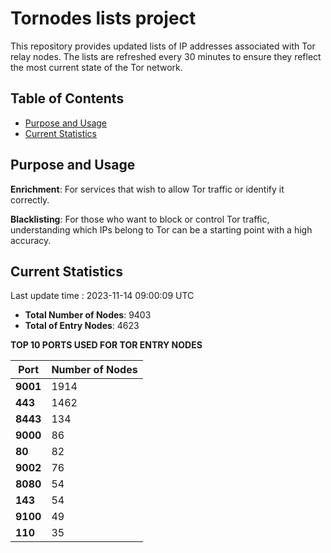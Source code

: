 # Tornodes lists project

This repository provides updated lists of IP addresses associated with Tor relay nodes. The lists are refreshed every 30 minutes to ensure they reflect the most current state of the Tor network.

## Table of Contents

- [Purpose and Usage](#purpose-and-usage)
- [Current Statistics](#current-statistics)


## Purpose and Usage

**Enrichment**: For services that wish to allow Tor traffic or identify it correctly.

**Blacklisting**: For those who want to block or control Tor traffic, understanding which IPs belong to Tor can be a starting point with a high accuracy.

## Current Statistics

Last update time : 2023-11-14 09:00:09 UTC

- **Total Number of Nodes**: 9403
- **Total of Entry Nodes**: 4623

**TOP 10 PORTS USED FOR TOR ENTRY NODES**

| **Port** | **Number of Nodes** |
|------|-----------------|
| **9001**   | 1914  |
| **443**   | 1462  |
| **8443**   | 134  |
| **9000**   | 86  |
| **80**   | 82  |
| **9002**   | 76  |
| **8080**   | 54  |
| **143**   | 54  |
| **9100**   | 49  |
| **110**   | 35  |

